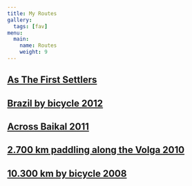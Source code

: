 ```yaml
---
title: My Routes
gallery:
  tags: [fav]
menu:
  main:
    name: Routes
    weight: 9
---
```


<h2><a href="/en/my-routes/as-the-first-settlers/">As The First Settlers</a></h2>
<h2><a href="/en/my-routes/brazil-by-bicycle-2012/">Brazil by bicycle 2012</a></h2>
<h2><a href="/en/my-routes/across-baikal-2011/">Across Baikal 2011</a></h2>
<h2><a href="/en/my-routes/paddling-2700km-along-the-volga-2010/">2.700 km paddling along the Volga 2010</a></h2>
<h2><a href="/en/my-routes/transrussia-10300km-by-bicycle-2008/">10.300 km by bicycle 2008</a></h2>
